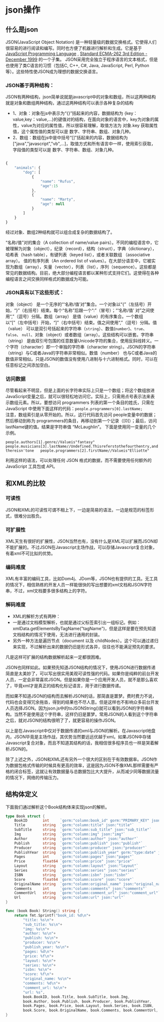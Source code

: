 # json操作

## 什么是json

JSON\(JavaScript Object Notation\) 是一种轻量级的数据交换格式。它使得人们很容易的进行阅读和编写。同时也方便了机器进行解析和生成。它是基于 [JavaScript Programming Language](http://www.crockford.com/javascript) , [Standard ECMA-262 3rd Edition - December 1999](http://www.ecma-international.org/publications/files/ecma-st/ECMA-262.pdf) 的一个子集。 JSON采用完全独立于程序语言的文本格式，但是也使用了类C语言的习惯（包括C, C++, C\#, Java, JavaScript, Perl, Python等）。这些特性使JSON成为理想的数据交换语言。

### **JSON基于两种结构：**

JSON有两种结构，json简单说就是javascript中的对象和数组，所以这两种结构就是对象和数组两种结构，通过这两种结构可以表示各种复杂的结构

* 1、对象：对象在js中表示为“{}”括起来的内容，数据结构为 {key：value,key：value,...}的键值对的结构，在面向对象的语言中，key为对象的属性，value为对应的属性值，所以很容易理解，取值方法为 对象.key 获取属性值，这个属性值的类型可以是 数字、字符串、数组、对象几种。
* 2、数组：数组在js中是中括号“\[\]”括起来的内容，数据结构为 \["java","javascript","vb",...\]，取值方式和所有语言中一样，使用索引获取，字段值的类型可以是 数字、字符串、数组、对象几种。

```javascript

{
    "animals": {
        "dog": [
            {
                "name": "Rufus",
                "age":15
            },
            {
                "name": "Marty",
                "age": null
            }
        ]
    }
}
```

经过对象、数组2种结构就可以组合成复杂的数据结构了。

“名称/值”对的集合（A collection of name/value pairs）。不同的编程语言中，它被理解为对象（object），纪录（record），结构（struct），字典（dictionary），哈希表（hash table），有键列表（keyed list），或者关联数组 （associative array）。 值的有序列表（An ordered list of values）。在大部分语言中，它被实现为数组（array），矢量（vector），列表（list），序列（sequence）。这些都是常见的数据结构。目前，绝大部分编程语言都以某种形式支持它们。这使得在各种编程语言之间交换同样格式的数据成为可能。

### **JSON具有以下这些形式：**

对象（object） 是一个无序的“‘名称/值’对”集合。一个对象以“{”（左括号）开始，“}”（右括号）结束。每个“名称”后跟一个“:”（冒号）；“‘名称/值’ 对”之间使用“,”（逗号）分隔。数组（array） 是值（value）的有序集合。一个数组以“\[”（左中括号）开始，“\]”（右中括号）结束。值之间使用“,”（逗号）分隔。值（value） 可以是双引号括起来的字符串（`string`）、数值\(`number`\)、`true`、`false`、 `null`、对象（object）或者数组（array）。这些结构可以嵌套。字符串（string） 是由双引号包围的任意数量Unicode字符的集合，使用反斜线转义。一个字符（character）即一个单独的字符串（character string）。JSON的字符串（string）与C或者Java的字符串非常相似。数值（number） 也与C或者Java的数值非常相似。只是JSON的数值没有使用八进制与十六进制格式。同时，可以在任意标记之间添加空白。

### **访问数据**

尽管看起来不明显，但是上面的长字符串实际上只是一个数组；将这个数组放进 JavaScript变量之后，就可以很轻松地访问它。实际上，只需用点号表示法来表示数组元素。所以，要想访问 programmers 列表的第一个条目的姓氏，只需在 JavaScript 中使用下面这样的代码：`people.programmers[0].lastName;`  
注意，数组索引是从零开始的。所以，这行代码首先访问 people变量中的数据；然后移动到称为 programmers的条目，再移动到第一个记录（\[0\]）；最后，访问 lastName键的值。结果是字符串值 “McLaughlin”。 下面是使用同一变量的几个示例。

`people.authors[1].genre//Valueis"fantasy"  
people.musicians[3].lastName//Undefined.Thisreferstothefourthentry,andthereisn'tone  
people.programmers[2].firstName//Valueis"Elliotte"`  


利用这样的语法，可以处理任何 JSON 格式的数据，而不需要使用任何额外的 JavaScript 工具包或 API。

## **和XML的比较**

### **可读性**

JSON和XML的可读性可谓不相上下，一边是简易的语法，一边是规范的标签形式，很难分出胜负。

### **可扩展性**

XML天生有很好的扩展性，JSON当然也有，没有什么是XML可以扩展而JSON却不能扩展的。不过JSON在Javascript主场作战，可以存储Javascript复合对象，有着xml不可比拟的优势。

### **编码难度**

XML有丰富的编码工具，比如Dom4j、JDom等，JSON也有提供的工具。无工具的情况下，相信熟练的开发人员一样能很快的写出想要的xml文档和JSON字符串，不过，xml文档要多很多结构上的字符。

### **解码难度**

* XML的解析方式有两种：
* 一是通过文档模型解析，也就是通过父标签索引出一组标记。例如：xmlData.getElementsByTagName\("tagName"\)，但是这样是要在预先知道文档结构的情况下使用，无法进行通用的封装。
* 另外一种方法是遍历节点（document 以及 childNodes）。这个可以通过递归来实现，不过解析出来的数据仍旧是形式各异，往往也不能满足预先的要求。

凡是这样可扩展的结构数据解析起来一定都很困难。

JSON也同样如此。如果预先知道JSON结构的情况下，使用JSON进行数据传递简直是太美妙了，可以写出很实用美观可读性强的代码。如果你是纯粹的前台开发人员，一定会非常喜欢JSON。但是如果你是一个应用开发人员，就不是那么喜欢了，毕竟xml才是真正的结构化标记语言，用于进行数据传递。

而如果不知道JSON的结构而去解析JSON的话，那简直是噩梦。费时费力不说，代码也会变得冗余拖沓，得到的结果也不尽人意。但是这样也不影响众多前台开发人员选择JSON。因为json.js中的toJSONString\(\)就可以看到JSON的字符串结构。当然不是使用这个字符串，这样仍旧是噩梦。常用JSON的人看到这个字符串之后，就对JSON的结构很明了了，就更容易的操作JSON。

以上是在Javascript中仅对于数据传递的xml与JSON的解析。在Javascript地盘内，JSON毕竟是主场作战，其优势当然要远远优越于xml。如果JSON中存储Javascript复合对象，而且不知道其结构的话，我相信很多程序员也一样是哭着解析JSON的。

除了上述之外，JSON和XML还有另外一个很大的区别在于有效数据率。JSON作为数据包格式传输的时候具有更高的效率，这是因为JSON不像XML那样需要有严格的闭合标签，这就让有效数据量与总数据包比大大提升，从而减少同等数据流量的情况下，网络的传输压力。

## 结构体定义

下面我们通过解析这个Book结构体来实现json的解析。

```go
type Book struct {
	BookID       int     `gorm:"column:book_id" gorm:"PRIMARY_KEY" json:"book_id"`
	Title        string  `gorm:"column:title" json:"title"`
	SubTitle     string  `gorm:"column:sub_title" json:"sub_title"`
	Img          string  `gorm:"column:img" json:"img"`
	Author       string  `gorm:"column:author" json:"author"`
	Publish      string  `gorm:"column:publish" json:"publish"`
	Producer     string  `gorm:"column:producer" json:"producer"`
	PublishYear  string  `gorm:"column:publish_year" gorm:"type:date" json:"publish_year"`
	Pages        int     `gorm:"column:pages" json:"pages"`
	Price        float64 `gorm:"column:price" json:"price"`
	Layout       string  `gorm:"column:layout" json:"layout"`
	Series       string  `gorm:"column:series" json:"series"`
	ISBN         string  `gorm:"column:isbn" json:"isbn"`
	Score        float64 `gorm:"column:score" json:"score"`
	OriginalName string  `gorm:"column:original_name" json:"original_name"`
	Comments     int     `gorm:"column:comments" json:"comments"`
	CommentUrl   string  `gorm:"column:comment_url" json:"comment_url"`
	Url          string  `gorm:"column:url" json:"url"`
}

func (book Book) String() string {
	return fmt.Sprintf("book_id: %d\n"+
		"title: %s\n"+
		"sub_title: %s\n"+
		"img: %s\n"+
		"author: %s\n"+
		"publish: %s\n"+
		"producer: %s\n"+
		"publish_year: %s\n"+
		"pages: %d\n"+
		"price: %f\n"+
		"layout: %s\n"+
		"series: %s\n"+
		"isbn: %s\n"+
		"score: %f\n"+
		"original_name: %s\n"+
		"comments: %d\n"+
		"comment_url: %s\n"+
		"url: %s",
		book.BookID, book.Title, book.SubTitle, book.Img,
		book.Author, book.Publish, book.Producer, book.PublishYear,
		book.Pages, book.Price, book.Layout, book.Series, book.ISBN,
		book.Score, book.OriginalName, book.Comments, book.CommentUrl, book.Url)
}
```

